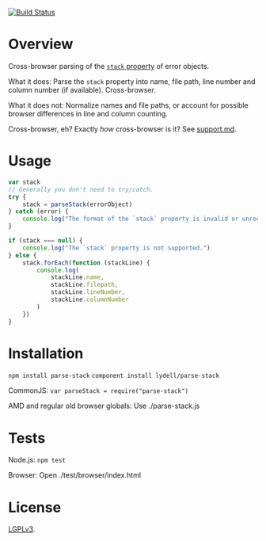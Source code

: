 [![Build Status](https://travis-ci.org/lydell/parse-stack.png?branch=master)](https://travis-ci.org/lydell/parse-stack)

Overview
========

Cross-browser parsing of the [`stack` property][stack] of error objects.

What it does: Parse the `stack` property into name, file path, line number and column number (if
available). Cross-browser.

What it does not: Normalize names and file paths, or account for possible browser differences in
line and column counting.

Cross-browser, eh? Exactly _how_ cross-browser is it? See [support.md](support.md).

[stack]: https://developer.mozilla.org/en-US/docs/Web/JavaScript/Reference/Global_Objects/Error/Stack


Usage
=====

```javascript
var stack
// Generally you don't need to try/catch.
try {
	stack = parseStack(errorObject)
} catch (error) {
	console.log("The format of the `stack` property is invalid or unrecognized by `parseStack`.")
}

if (stack === null) {
	console.log("The `stack` property is not supported.")
} else {
	stack.forEach(function (stackLine) {
		console.log(
			stackLine.name,
			stackLine.filepath,
			stackLine.lineNumber,
			stackLine.columnNumber
		)
	})
}
```


Installation
============

`npm install parse-stack`
`component install lydell/parse-stack`

CommonJS: `var parseStack = require("parse-stack")`

AMD and regular old browser globals: Use ./parse-stack.js


Tests
=====

Node.js: `npm test`

Browser: Open ./test/browser/index.html


License
=======

[LGPLv3](COPYING).
